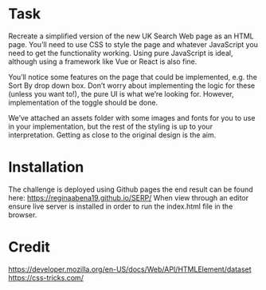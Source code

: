 # Task
Recreate a simplified version of the new UK Search Web page as an HTML page. 
You’ll need to use CSS to style the page and whatever JavaScript you need to get the functionality working. 
Using pure JavaScript is ideal, although using a framework like Vue or React is also fine. 

You’ll notice some features on the page that could be implemented, e.g. the Sort By drop down box. Don’t worry about implementing the logic for these (unless you want to!), the pure UI is what we’re looking for. However, implementation of the toggle should be done.

We’ve attached an assets folder with some images and fonts for you to use in your implementation, but the rest of the styling is up to your interpretation. Getting as close to the original design is the aim. 

# Installation
The challenge is deployed using Github pages the end result can be found here: https://reginaabena19.github.io/SERP/ When view through an editor ensure live server is installed in order to run the index.html file in the browser.

# Credit 
https://developer.mozilla.org/en-US/docs/Web/API/HTMLElement/dataset 
https://css-tricks.com/